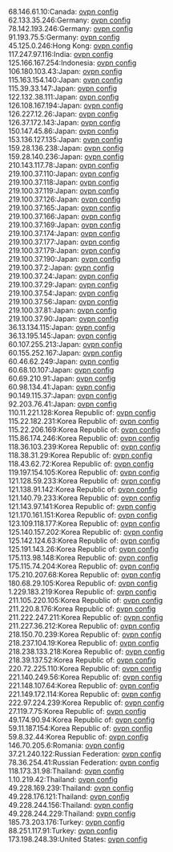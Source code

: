 68.146.61.10:Canada: [ovpn config](vpn/68_146_61_10.ovpn)  
62.133.35.246:Germany: [ovpn config](vpn/62_133_35_246.ovpn)  
78.142.193.246:Germany: [ovpn config](vpn/78_142_193_246.ovpn)  
91.193.75.5:Germany: [ovpn config](vpn/91_193_75_5.ovpn)  
45.125.0.246:Hong Kong: [ovpn config](vpn/45_125_0_246.ovpn)  
117.247.97.116:India: [ovpn config](vpn/117_247_97_116.ovpn)  
125.166.167.254:Indonesia: [ovpn config](vpn/125_166_167_254.ovpn)  
106.180.103.43:Japan: [ovpn config](vpn/106_180_103_43.ovpn)  
115.163.154.140:Japan: [ovpn config](vpn/115_163_154_140.ovpn)  
115.39.33.147:Japan: [ovpn config](vpn/115_39_33_147.ovpn)  
122.132.38.111:Japan: [ovpn config](vpn/122_132_38_111.ovpn)  
126.108.167.194:Japan: [ovpn config](vpn/126_108_167_194.ovpn)  
126.227.12.26:Japan: [ovpn config](vpn/126_227_12_26.ovpn)  
126.37.172.143:Japan: [ovpn config](vpn/126_37_172_143.ovpn)  
150.147.45.86:Japan: [ovpn config](vpn/150_147_45_86.ovpn)  
153.136.127.135:Japan: [ovpn config](vpn/153_136_127_135.ovpn)  
159.28.136.238:Japan: [ovpn config](vpn/159_28_136_238.ovpn)  
159.28.140.236:Japan: [ovpn config](vpn/159_28_140_236.ovpn)  
210.143.117.78:Japan: [ovpn config](vpn/210_143_117_78.ovpn)  
219.100.37.110:Japan: [ovpn config](vpn/219_100_37_110.ovpn)  
219.100.37.118:Japan: [ovpn config](vpn/219_100_37_118.ovpn)  
219.100.37.119:Japan: [ovpn config](vpn/219_100_37_119.ovpn)  
219.100.37.126:Japan: [ovpn config](vpn/219_100_37_126.ovpn)  
219.100.37.165:Japan: [ovpn config](vpn/219_100_37_165.ovpn)  
219.100.37.166:Japan: [ovpn config](vpn/219_100_37_166.ovpn)  
219.100.37.169:Japan: [ovpn config](vpn/219_100_37_169.ovpn)  
219.100.37.174:Japan: [ovpn config](vpn/219_100_37_174.ovpn)  
219.100.37.177:Japan: [ovpn config](vpn/219_100_37_177.ovpn)  
219.100.37.179:Japan: [ovpn config](vpn/219_100_37_179.ovpn)  
219.100.37.190:Japan: [ovpn config](vpn/219_100_37_190.ovpn)  
219.100.37.2:Japan: [ovpn config](vpn/219_100_37_2.ovpn)  
219.100.37.24:Japan: [ovpn config](vpn/219_100_37_24.ovpn)  
219.100.37.29:Japan: [ovpn config](vpn/219_100_37_29.ovpn)  
219.100.37.54:Japan: [ovpn config](vpn/219_100_37_54.ovpn)  
219.100.37.56:Japan: [ovpn config](vpn/219_100_37_56.ovpn)  
219.100.37.81:Japan: [ovpn config](vpn/219_100_37_81.ovpn)  
219.100.37.90:Japan: [ovpn config](vpn/219_100_37_90.ovpn)  
36.13.134.115:Japan: [ovpn config](vpn/36_13_134_115.ovpn)  
36.13.195.145:Japan: [ovpn config](vpn/36_13_195_145.ovpn)  
60.107.255.213:Japan: [ovpn config](vpn/60_107_255_213.ovpn)  
60.155.252.167:Japan: [ovpn config](vpn/60_155_252_167.ovpn)  
60.46.62.249:Japan: [ovpn config](vpn/60_46_62_249.ovpn)  
60.68.10.107:Japan: [ovpn config](vpn/60_68_10_107.ovpn)  
60.69.210.91:Japan: [ovpn config](vpn/60_69_210_91.ovpn)  
60.98.134.41:Japan: [ovpn config](vpn/60_98_134_41.ovpn)  
90.149.115.37:Japan: [ovpn config](vpn/90_149_115_37.ovpn)  
92.203.76.41:Japan: [ovpn config](vpn/92_203_76_41.ovpn)  
110.11.221.128:Korea Republic of: [ovpn config](vpn/110_11_221_128.ovpn)  
115.22.182.231:Korea Republic of: [ovpn config](vpn/115_22_182_231.ovpn)  
115.22.206.169:Korea Republic of: [ovpn config](vpn/115_22_206_169.ovpn)  
115.86.174.246:Korea Republic of: [ovpn config](vpn/115_86_174_246.ovpn)  
118.36.103.239:Korea Republic of: [ovpn config](vpn/118_36_103_239.ovpn)  
118.38.31.29:Korea Republic of: [ovpn config](vpn/118_38_31_29.ovpn)  
118.43.62.72:Korea Republic of: [ovpn config](vpn/118_43_62_72.ovpn)  
119.197.154.105:Korea Republic of: [ovpn config](vpn/119_197_154_105.ovpn)  
121.128.59.233:Korea Republic of: [ovpn config](vpn/121_128_59_233.ovpn)  
121.138.91.142:Korea Republic of: [ovpn config](vpn/121_138_91_142.ovpn)  
121.140.79.233:Korea Republic of: [ovpn config](vpn/121_140_79_233.ovpn)  
121.143.97.141:Korea Republic of: [ovpn config](vpn/121_143_97_141.ovpn)  
121.170.161.151:Korea Republic of: [ovpn config](vpn/121_170_161_151.ovpn)  
123.109.118.177:Korea Republic of: [ovpn config](vpn/123_109_118_177.ovpn)  
125.140.157.202:Korea Republic of: [ovpn config](vpn/125_140_157_202.ovpn)  
125.142.124.63:Korea Republic of: [ovpn config](vpn/125_142_124_63.ovpn)  
125.191.143.26:Korea Republic of: [ovpn config](vpn/125_191_143_26.ovpn)  
175.113.98.148:Korea Republic of: [ovpn config](vpn/175_113_98_148.ovpn)  
175.115.74.204:Korea Republic of: [ovpn config](vpn/175_115_74_204.ovpn)  
175.210.207.68:Korea Republic of: [ovpn config](vpn/175_210_207_68.ovpn)  
180.68.29.105:Korea Republic of: [ovpn config](vpn/180_68_29_105.ovpn)  
1.229.183.219:Korea Republic of: [ovpn config](vpn/1_229_183_219.ovpn)  
211.105.220.105:Korea Republic of: [ovpn config](vpn/211_105_220_105.ovpn)  
211.220.8.176:Korea Republic of: [ovpn config](vpn/211_220_8_176.ovpn)  
211.222.247.211:Korea Republic of: [ovpn config](vpn/211_222_247_211.ovpn)  
211.227.36.212:Korea Republic of: [ovpn config](vpn/211_227_36_212.ovpn)  
218.150.70.239:Korea Republic of: [ovpn config](vpn/218_150_70_239.ovpn)  
218.237.104.19:Korea Republic of: [ovpn config](vpn/218_237_104_19.ovpn)  
218.238.133.218:Korea Republic of: [ovpn config](vpn/218_238_133_218.ovpn)  
218.39.137.52:Korea Republic of: [ovpn config](vpn/218_39_137_52.ovpn)  
220.72.225.110:Korea Republic of: [ovpn config](vpn/220_72_225_110.ovpn)  
221.140.249.56:Korea Republic of: [ovpn config](vpn/221_140_249_56.ovpn)  
221.148.107.64:Korea Republic of: [ovpn config](vpn/221_148_107_64.ovpn)  
221.149.172.114:Korea Republic of: [ovpn config](vpn/221_149_172_114.ovpn)  
222.97.224.239:Korea Republic of: [ovpn config](vpn/222_97_224_239.ovpn)  
27.119.7.75:Korea Republic of: [ovpn config](vpn/27_119_7_75.ovpn)  
49.174.90.94:Korea Republic of: [ovpn config](vpn/49_174_90_94.ovpn)  
59.11.187.154:Korea Republic of: [ovpn config](vpn/59_11_187_154.ovpn)  
59.8.32.44:Korea Republic of: [ovpn config](vpn/59_8_32_44.ovpn)  
146.70.205.6:Romania: [ovpn config](vpn/146_70_205_6.ovpn)  
37.21.240.122:Russian Federation: [ovpn config](vpn/37_21_240_122.ovpn)  
78.36.254.41:Russian Federation: [ovpn config](vpn/78_36_254_41.ovpn)  
118.173.31.98:Thailand: [ovpn config](vpn/118_173_31_98.ovpn)  
1.10.219.42:Thailand: [ovpn config](vpn/1_10_219_42.ovpn)  
49.228.169.239:Thailand: [ovpn config](vpn/49_228_169_239.ovpn)  
49.228.176.121:Thailand: [ovpn config](vpn/49_228_176_121.ovpn)  
49.228.244.156:Thailand: [ovpn config](vpn/49_228_244_156.ovpn)  
49.228.244.229:Thailand: [ovpn config](vpn/49_228_244_229.ovpn)  
185.73.203.176:Turkey: [ovpn config](vpn/185_73_203_176.ovpn)  
88.251.117.91:Turkey: [ovpn config](vpn/88_251_117_91.ovpn)  
173.198.248.39:United States: [ovpn config](vpn/173_198_248_39.ovpn)  
